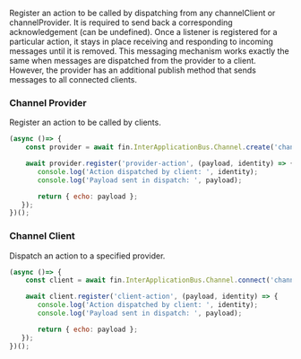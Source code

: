 Register an action to be called by dispatching from any channelClient or channelProvider. It is required to send back a corresponding acknowledgement (can be undefined).  Once a listener is registered for a particular action, it stays in place receiving and responding to incoming messages until it is removed.  This messaging mechanism works exactly the same when messages are dispatched from the provider to a client.  However, the provider has an additional publish method that sends messages to all connected clients.

### Channel Provider
Register an action to be called by clients.
```js
(async ()=> {
    const provider = await fin.InterApplicationBus.Channel.create('channelName');

    await provider.register('provider-action', (payload, identity) => {
       console.log('Action dispatched by client: ', identity);
       console.log('Payload sent in dispatch: ', payload);

       return { echo: payload };
   });
})();
```

### Channel Client
Dispatch an action to a specified provider.
```js
(async ()=> {
    const client = await fin.InterApplicationBus.Channel.connect('channelName');

    await client.register('client-action', (payload, identity) => {
       console.log('Action dispatched by client: ', identity);
       console.log('Payload sent in dispatch: ', payload);

       return { echo: payload };
   });
})();
```
